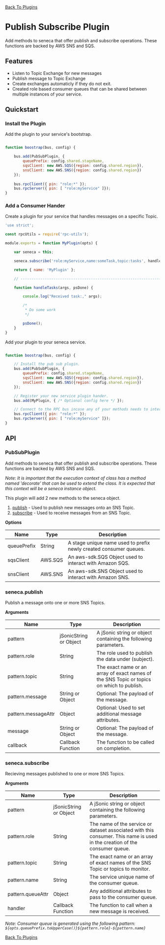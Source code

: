 [Back To Plugins](/docs/Plugins.md)

# Publish Subscribe Plugin

Add methods to seneca that offer publish and subscribe operations. These
functions are backed by AWS SNS and SQS.

## Features

* Listen to Topic Exchange for new messages
* Publish message to Topic Exchange
* Create exchanges automaticly if they do not exit.
* Created role based consumer queues that can be shared between multiple
  instances of your service.

## Quickstart

### Install the Plugin

Add the plugin to your service's bootstrap.

```javascript

function boostrap(bus, config) {

    bus.add(PubSubPlugin, {
        queuePrefix: config.shared.stageName,
        sqsClient: new AWS.SQS({region: config.shared.region}),
        snsClient: new AWS.SNS({region: config.shared.region})
    });
    
    bus.rpcClient({ pin: "role:*" });
    bus.rpcServer({ pin: [ "role:myService" ]});
}
```

### Add a Consumer Hander

Create a plugin for your service that handles messages on a specific Topic.

```javascript
'use strict';

const rpcUtils = require('rpc-utils');

module.exports = function MyPlugin(opts) {

    var seneca = this;

    seneca.subscribe('role:myService,name:someTask,topic:tasks', handleTasks);

    return { name: 'MyPlugin' };

    // ------------------------------------------------------------------------

    function handleTasks(args, psDone) {

        console.log("Received task:," args);

        /* 
         * Do some work 
         */

        psDone();
    }
}
```

Add your plugin to your seneca service.

```javascript

function boostrap(bus, config) {

    // Install the pub sub plugin.
    bus.add(PubSubPlugin, {
        queuePrefix: config.shared.stageName,
        sqsClient: new AWS.SQS({region: config.shared.region}),
        snsClient: new AWS.SNS({region: config.shared.region})
    });

    // Register your new service plugin hander.
    bus.add(MyPlugin, { /* Optional config here */ });

    // Connect to the RPC bus incase any of your methods needs to interact with other services. (Optional)
    bus.rpcClient({ pin: "role:*" });
    bus.rpcServer({ pin: [ "role:myService" ]});
}
```

## API

### PubSubPlugin

Add methods to seneca that offer publish and subscribe operations. These
functions are backed by AWS SNS and SQS.

_Note: It is important that the execution context of class has a method named
'decorate' that can be used to extend the class. It is expected that this
context will be a seneca instance object._

This plugin will add 2 new methods to the seneca object.

1. [publish](#senecapublish) - Used to publish new messages onto an SNS Topic.
2. [subscribe](#senecasubscribe) - Used to receive messages from an SNS Topic.

__Options__

| Name | Type | Description |
| ---- | ---- | ----------- |
| queuePrefix | String | A stage unique name used to prefix newly created consumer queues. |
| sqsClient | AWS.SQS | An aws-sdk.SQS Object used to interact with Amazon SQS. |
| snsClient | AWS.SNS | An aws-sdk.SNS Object used to interact with Amazon SNS. |

### seneca.publish

Publish a message onto one or more SNS Topics.

__Arguments__

| Name | Type | Description |
| ---- | ---- | ----------- |
| pattern | jSonicString or Object | A jSonic string or object containing the following parameters. |
| pattern.role | String | The role used to publish the data under (subject). |
| pattern.topic | String | The exact name or an array of exact names of the SNS Topic or topics on which to publish. |
| pattern.message | String or Object | Optional: The payload of the message. |
| pattern.messageAttr | Object | Optional: Used to set additional message attributes. |
| message | String or Object | Optional: The payload of the message. |
| callback | Callback Function | The function to be called on completion. |

### seneca.subscribe

Recieving messages published to one or more SNS Topics.

__Arguments__

| Name | Type | Description |
| ---- | ---- | ----------- |
| pattern | jSonicString or Object | A jSonic string or object containing the following parameters. |
| pattern.role | String | The name of the service or dataset associated with this consumer. This name is used in the creation of the consumer queue. |
| pattern.topic | String | The exact name or an array of exact names of the SNS Topic or topics to monitor. |
| pattern.name | String | The service unique name of the consumer queue. |
| pattern.queueAttr | Object | Any additional attributes to pass to the consumer queue. |
| handler | Callback Function | The function to call when a new message is received. |

_Note: Consumer queue is generated using the following pattern: `${opts.queuePrefix.toUpperCase()}${pattern.role}-${pattern.name}`_

[Back To Plugins](/docs/Plugins.md)
